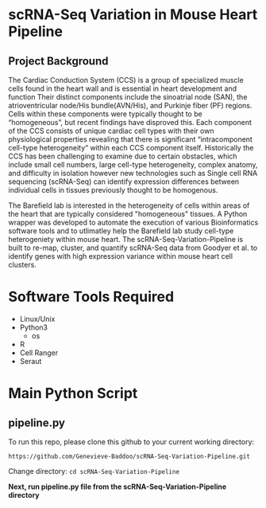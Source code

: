 # scRNA-Seq Variation in Mouse Heart Pipeline

## Project Background 
The Cardiac Conduction System (CCS) is a group of specialized muscle cells found in the heart wall and is essential in heart development and function Their distinct components include the sinoatrial node (SAN), the atrioventricular node/His bundle(AVN/His), and Purkinje fiber (PF) regions. Cells within these components were typically thought to be “homogeneous”, but recent findings have disproved this. Each component of the CCS consists of unique cardiac cell types with their own physiological properties revealing that there is significant “intracomponent cell-type heterogeneity“ within each CCS component itself. Historically the CCS has been challenging to examine due to certain obstacles, which include small cell numbers, large cell-type heterogeneity, complex anatomy, and difficulty in isolation however new technologies such as Single cell RNA sequencing (scRNA-Seq) can identify expression differences between individual cells in tissues previously thought to be homogenous.

The Barefield lab is interested in the heterogeneity of cells within areas of the heart that are typically considered "homogeneous" tissues. A Python wrapper was developed to automate the execution of various Bioinformatics software tools and to utlimatley help the Barefield lab study cell-type heterogeniety within mouse heart. The scRNA-Seq-Variation-Pipeline is built to re-map, cluster, and quantify scRNA-Seq data from Goodyer et al. to identify genes with high expression variance within mouse heart cell clusters.


Software Tools Required
=========
* Linux/Unix
* Python3
    * os
* R 
* Cell Ranger
* Seraut

Main Python Script
==================

pipeline.py
----------------

To run this repo, please clone this github to your current working directory:

`https://github.com/Genevieve-Baddoo/scRNA-Seq-Variation-Pipeline.git`

Change directory:
`cd scRNA-Seq-Variation-Pipeline`

**Next, run pipeline.py file from the scRNA-Seq-Variation-Pipeline directory**


